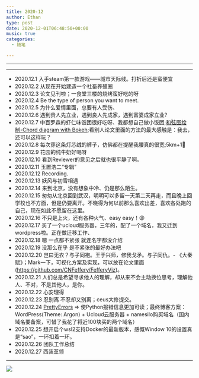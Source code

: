 ```yaml
---
title: 2020-12
author: Ethan
type: post
date: 2020-12-01T06:48:50+00:00      
music: true  
categories:
  - 随笔

---
```

> 


<!--more-->

***

<meting-js
	name="Late Night Melancholy"
	artist="Rude Boy"
	url="https://cdn.jsdelivr.net/gh/xunhs-hosts/media@master/Late%20Night%20Melancholy-bf9546-Ag.mp3" >
</meting-js>


---

- 2020.12.1 入手steam第一款游戏——城市天际线。打折后还是蛮便宜
- 2020.12.2 从现在开始建造一个社畜养殖圈
- 2020.12.3 论文见刊啦；一食堂三楼的烧烤蛮好吃的呀
- 2020.12.4 Be the type of person you want to meet.
- 2020.12.5 为什么爱情里面，总要有人受伤、
- 2020.12.6 遇到贵人先立业，遇到良人先成家，遇到富婆成家立业?
- 2020.12.7 中百罗森的虾仁味饭团很好吃呀、我都想自己做小饭团;[和弦图绘制-Chord diagram with Bokeh](https://python-graph-gallery.com/231-chord-diagram-with-bokeh/);看别人论文里面的方法的最大感触是：我去，还可以这样玩？
- 2020.12.8 每次穿这条灯芯绒的裤子，仿佛都在提醒我腰真的很宽;5km+1:running:
- 2020.12.9 花园的纯牛奶好喝呀
- 2020.12.10 看到Reviewer的意见之后就也很平静了啊。
- 2020.12.11 玉置浩二“专辑”
- 2020.12.12 Recording.
- 2020.12.13 妖风与初雪相遇
- 2020.12.14 来到北京，没有想象中冷、仍是那么陌生。
- 2020.12.15 匆匆从北京回到武汉，明明可以多留一天第二天再走，而且晚上回学校也不方面，但是仍要离开。不晓得为何以前那么喜欢出差，喜欢各处跑的自己，现在如此不愿留在这里。
- 2020.12.16 不只是上火，还有各种火气、easy easy！:weary:
- 2020.12.17 买了一个ucloud服务器，三年的，配了一个域名，我又迁到wordpress啦。正在做迁移工作、
- 2020.12.18 嗯 一点都不紧张 就连名字都没介绍
- 2020.12.19 没那么在乎 是不紧张的最好办法吧
- 2020.12.20 岂曰无衣？与子同袍。王于兴师，修我戈矛。与子同仇。- 《大秦赋》；Mark一下，可视化方案及实现，可以放在论文里面(https://github.com/CNFeffery/FefferyViz)。
- 2020.12.21 人们总是希望寻求他人的理解，却从来不会主动换位思考，理解他人、不对，不是其他人，是你。
- 2020.12.22 心安理得
- 2020.12.23 忍别离 不忍却又别离；ceus大修提交。
- 2020.12.24 [PrettyErrors](https://github.com/onelivesleft/PrettyErrors) => 使Python报错信息更加可读；最终博客方案：WordPress(Theme: Argon) + Ucloud云服务器 + namesilo购买域名（国内域名要备案，可惜了我花了将近100块买的两个域名）
- 2020.12.25 想开启个wsl2支持Docker的最新版本，感慨Window 10的设置真是“sao”，一环扣着一环。
- 2020.12.26 团队工作总结
- 2020.12.27 西装革领



***
<!-- 插入图片 -->
![](https://cdn.jsdelivr.net/gh/xunhs/image_host@master/PicX/2020-12-84a384-Ag.jpg)